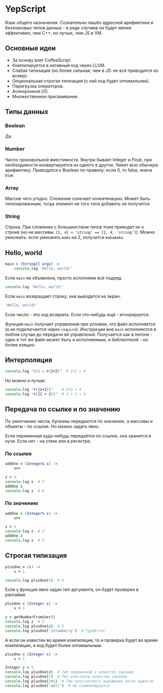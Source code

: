 # YepScript

Язык общего назначения. Сознательно лишён адресной арифметики и беззнаковых типов данных - в ряде случаев он будет менее эффективен, чем C++, но лучше, чем JS в VM.


## Основные идеи

* За основу взят CoffeeScript.
* Компилируется в нативный код через LLVM.
* Слабая типизация (но более сильная, чем в JS: не всё приводится ко всему).
* Опциональная строгая типизация (с ней код будет оптимальнее).
* Перегрузка операторов.
* Асинхронное I/O.
* Множественное присваивание.


## Типы данных


### Boolean

Да.


### Number

Число произвольной вместимости. Внутри бывает Integer и Float, при необходимости конвертируется из одного в другое. Умеет всю обычную арифметику. Приводится к Boolean по правилу: если 0, то false, иначе true.


### Array

Массив чего угодно. Сложение означает конкатенацию. Может быть типизированным, тогда элемент не того типа добавить не получится.


### String

Строка. При сложении с большинством типов тоже приводит их к строке (но не массивы: `[2, 4] + 'string' == [2, 4, 'string']`). Можно умножать: если умножить `жаба` на 2, получится `жабажаба`.


## Hello, world

```coffeescript
main = (String[] args) ->
	console.log 'Hello, world!'
```

Если `main` не объявлена, просто исполняем всё подряд:

```coffeescript
console.log 'Hello, world!'
```

Если `main` возвращает строку, она выводится на экран:

```coffeescript
'Hello, world!'
```

Если число - это код возврата. Если что-нибудь ещё - игнорируется.

Функция `main` получает управление при условии, что файл исполняется (а не подключается через `require`). Инструкции вне `main` исполняются в любом случае до передачи ей управления. Получается как в питоне - один и тот же файл может быть и исполняемым, и библиотекой - но более изящно.


## Интерполяция

```coffeescript
console.log "2+2 = #{2+2}"  # 2+2 = 4
```

Но можно и лучше:

```coffeescript
console.log "#{{2+2}}"    # 2+2 = 4
console.log "#{{2 + 2}}"  # 2 + 2 = 4
```


## Передача по ссылке и по значению

По умолчанию числа, булеаны передаются по значению, а массивы и объекты - по ссылке. Но можно задать явно.

Если переменная куда-нибудь передаётся по ссылке, она хранится в куче. Если нет - на стеке или в регистре.

### По ссылке

```coffeescript
addOne = (Integer& x) ->
	x++

z = 5
console.log z  # 5
addOne z
console.log z  # 6
```

### По значению

```coffeescript
addOne = (Integer% x) ->
	x++

z = 5
console.log z  # 5
addOne z
console.log z  # 5
```


## Строгая типизация

```coffeescript
plusOne = (x) ->
	x + 1

console.log plusOne(5)  # 6
```

Если у функции явно задан тип аргумента, он будет проверен в рантайме.

```coffeescript
plusOne = (Integer x) ->
	x + 1

z = getNumberFromUser()
console.log z  # 5
console.log plusOne(z)  # 6
console.log plusOne('strawberry')  # TypeError
```

А если он известен во время компиляции, то и проверка будет во время компиляции, и код будет более оптимальным.

```coffeescript
plusOne = (Integer x) ->
	x + 1

Integer z = 5
console.log plusOne(z)  # Тип переменной z известен заранее
console.log plusOne(7)  # Тип константы известен заранее
console.log plusOne(2+2)  # Тип константного выражения легко вывести
console.log plusOne('well')  # Не скомпилируется
```
